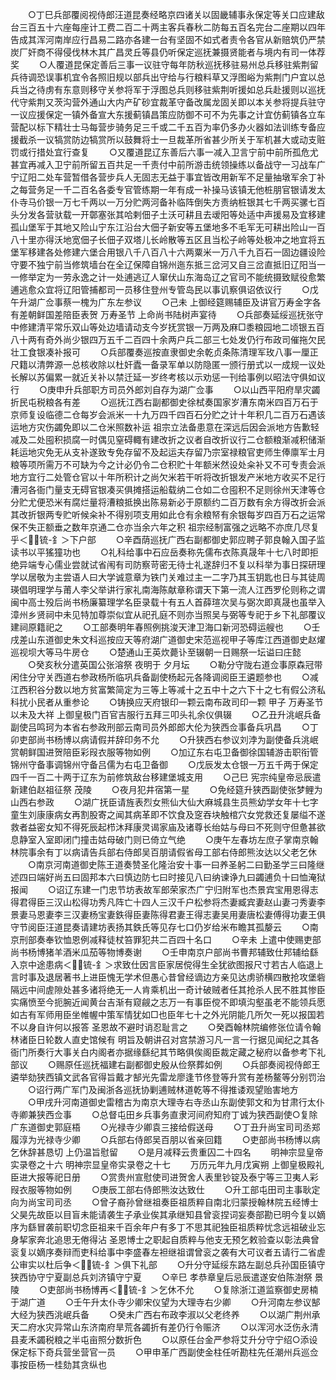 <!-- { "loadSidebar": true } -->
　　○丁巳兵部覆阅视侍郎汪道昆奏经略京四诸关以固畿辅事永保定等关口应建敌台三百五十六座每座计工费二百二十两主客兵春秋二防每五百名完台二座期以四年告成其浑河南岸应行昌易二路亦各建一台有坚固不如式者责令各官从新赔筑仍严禁炭厂奸商不得侵伐林木其广昌灵丘等县仍听保定巡抚兼摄贤能者与境内有司一体荐奖
　　○人覆道昆保定善后三事一议驻守每年防秋巡抚移驻易州总兵移驻紫荆留兵待调恐误事机宜令各照旧规以部兵出守给与行粮料草又浮图峪为紫荆门户宜以总兵当之待虏有东意则移守关参将军于浮图总兵则移驻紫荆听援如总兵赴援则以巡抚代守紫荆又茨沟营外通山大内产矿砂宜裁革守备改属龙固关即以本关参将提兵驻守一议应援保定一镇外备宣大东援蓟镇昌策应防御不可不为先事之计宜仿蓟镇各立车营配以标下精壮士马每营步骑务足三千或二千五百为率仍多办火器如法训练专备应援截杀一议犒赏防边犒赏所以鼓舞将士一旦裁革所省甚少所关于军机甚大或动支赃罚或行措处宜行查复
　　○又覆道昆辽东善后六事一减入卫言宁前中前所孤危尤甚宜再减入卫宁前所留五百共足一千责付中前所游击统领操练以备战守一习战车广宁辽阳二处车营暂借各营步兵人无固志无益于事宜皆改用新军不足量抽墩军余丁补之每营务足一千二百名各委专官管练期一年有成一补操马该镇无他桩朋官银请发太仆寺马价银一万七千两以一万分贮两河备补临阵倒失方责纳桩银其七千两买骡七百头分发各营驮载一开鄣塞张其哈剌佃子土沃可耕且去叆阳等处适中声援易及宜移建孤山堡军于其地又险山宁东江沿台大佃子新安等五堡地多不毛军无可耕出险山一百八十里亦得沃地宽佃子长佃子双塔儿长岭散等五区且当松子岭等处极冲之地宜将五堡军移建各处修建六堡合用银八千八百八十六两粟米一万八千九百石一固边疆设险守要不独宁前当修筑墙台在全辽保障自锦州迤东抵三岔河又自三岔直抵旧辽阳当一一修举定为一劳永逸之计一处逋逃辽人窜伏山东海岛辽之官司不能统摄致赋役愈繁逋逃愈众宜将辽阳管捕都司一员移住登州专管岛民以事讥察俱诏依议行
　　○戊午升湖广佥事蔡一槐为广东左参议
　　○己未  上御经筵赐辅臣及讲官万寿金字各有差朝鲜国差陪臣表贺  万寿圣节  上命尚书陆树声宴待
　　○兵部奏延绥巡抚张守中修建清平常乐双山等处边墙请动支今岁抚赏银一万两及麻□黍粮园地二顷银五百八十两有奇外尚少银四万五千二百四十余两户兵二部三七处发仍行布政司催拖欠民壮工食银凑补报可
　　○兵部覆奏巡按直隶御史余乾贞条陈清理军玫八事一厘正尺籍以清弊源一总核收除以杜奸蠹一备录军单以防隐匿一颁行册式以一成规一议处长解以苏偏累一就近关补以禁迁延一岁终考核以示劝惩一刊给事例以昭法守俱如议行
　　○庚申升兵部职方司员外郎刘自存为湖广佥事
　　○以山西平阳府旱灾蠲折民屯税粮各有差
　　○巡抚江西右副都御史徐栻奏国家岁漕东南米四百万石于京师复设临德二仓每岁会派米一十九万四千四百石分贮之计十年积几二百万石遇该运地方灾伤蠲免即以二仓米照数补运  祖宗立法备患意在深远后因会派地方告歉轻减及二处囤积损腐一时偶见窒碍輙有建改折之议者自改折议行二仓额粮渐减积储渐耗运地灾免无从支补遂致专免存留不及起运夫存留乃宗室禄粮官吏师生俸廪军士月粮等项所需万不可缺为今之计必仍令二仓积贮十年额米然设处籴补又不可专责会派地方宜行二处管仓官以十年所积计之尚欠米若干听将改折银发产米地方收买不足行漕河各衙门量支无碍官银凑买俱摊搭运船载纳二仓如二仓囤积不足则徐州天津等仓分贮尤便恐米有腐烂量将漕粮抵换出陈易新必于原额约二百万数有余方得改折会派其改折银两专贮听候籴补不得别项支用如此仓有余粮帑有余银每岁四百万石之运常保不失正额垂之数年京通二仓亦当余六年之积  祖宗经制富强之远略不亦庶几尽复乎＜锍-釒＞下户部
　　○辛酉荫巡抚广西右副都御史郭应聘子郭良翰入国子监读书以平猺獞功也
　　○礼科给事中石应岳奏称先儒布衣陈真晟年十七八时即拒绝异端专心儒业尝就试省闱有司防察苛密无待士礼遂辞归不复以科举为事日探研理学以居敬为主尝语人曰大学诚意章为铁门关难过主一二字乃其玉钥匙也日与其徒周瑛倡明理学与莆人李父举讲行家礼南海陈献章称谓天下第一流人江西罗伦则称之谓闽中高士殁后尚书杨廉纂理学名臣录载十有五人首薛瑄次吴与弼次即真晟也虽举入漳州乡贤祠中未见特加尊崇似宜从祀孔庭不则亦当照吴与弼等专祀于乡下礼部覆议建祠原籍祀之
　　○工部奏明年春照例挑浚天津卫海口新河恐碍运艘也
　　○壬戌差山东道御史朱文科巡按应天等府湖广道御史宋范巡视甲子等库江西道御史赵燿巡视坝大等马牛房仓
　　○楚通山王英炊薨讣至辍朝一日赐祭一坛谥曰庄懿
　　○癸亥秋分遣英国公张溶祭  夜明于  夕月坛
　　○勒分守陇右道佥事原森冠带闲住分守关西道右参政杨所临巩兵备副使杨起元各降调阅臣王遴题参也
　　○减江西积谷分数以地方贫富繁简定为三等上等减十之五中十之六下十之七有假公济私科扰小民者从重参论
　　○铸换应天府银印一颗云南布政司印一颗  甲子  万寿圣节以未及大祥  上御皇极门百官吉服行五拜三叩头礼余仪俱辍
　　○乙丑升洮岷兵备副使吕鸣珂为本省右参政刑部云南司员外郎郎大伦为狭西佥事备兵巩昌
　　○丁卯吏部尚书杨博以病请假并辞印务不允
　　○升狭西右参议刘浡为副使备兵洮岷  赏朝鲜国进贺陪臣彩叚衣服等物如例
　　○加辽东右屯卫备御徐国辅游击职衔管锦州守备事调锦州守备吕儒为右屯卫备御
　　○戊辰发太仓银一万五千两于保定四千一百二十两于辽东为前修筑敌台移建堡城支用
　　○己巳  宪宗纯皇帝忌辰遣新建伯赵祖征祭  茂陵
　　○夜月犯井宿第一星
　　○免经筵升狭西副使张梦鲤为山西右参政
　　○湖广抚臣请旌表烈女熊仙大仙大麻城县生员熊幼学女年十七字童生刘康康病女再割股寄之闻其病革即不饮食及窆吞块触棺穴女党救还复屡缢不遂救者益密女知不得死辰起栉沐拜康灵谒家庙及诸尊长绐姑与母曰不死则守但惫甚欲息静室入室即闭门撞击姑母破门则已倚立气绝
　　○庚午左春坊左庶子掌南京翰林院事余有丁以病请告兵部右侍郎吴百朋请假省母工部右侍郎熊汝达以父老乞休
　　○南京河南道御史陈王道奏赞圣化隆治安十事一曰养圣躬二曰勤圣学三曰隆继述四曰端好尚五曰固邦本六曰慎边防七曰时接见八曰纳谏诤九曰蠲逋负十曰恤淹狱报闻
　　○诏辽东建一门忠节坊表故军郎荣家杰广宁归附军也杰景宾宝用恩得志得君得臣三汉山松得功秀凡阵亡十四人三汉千户松参将杰妻臧宾妻赵山妻刁秀妻李景妻马恩妻李三汉妻杨宝妻鉄得臣妻陈得君妻王得志妻吴用妻唐松妻傅得功妻王俱守节阅臣汪道昆奏请建坊表扬其鉄氏等见存七口仍岁给米布瞻其孤嫠云
　　○南京刑部奏奉钦恤恩例减释徒杖笞罪犯共二百四十名口
　　○辛未  上遣中使赐吏部尚书杨博猪羊酒米瓜茄等物博奏谢
　　○壬申南京户部尚书曹邦辅致仕邦辅给繇入京中途患病＜锍-釒＞求致仕因言臣家居傥得生全犹欲图报尺寸若古人临退上言时事及退居著书上进臣愧无学术但愚心昔曾经谪边方亲见达虏骄横四散抢攻堡砦隔远中间虗隙处甚多诸将绝无一人肯乘机出一奇计破贼者任其抢杀人民不胜其惨臣实痛愤至今扼腕近闻黄台吉渐有窥觎之志万一有事臣傥不即填沟壑虽老不能领兵愿如古有军师用臣坐帷幄中策军情犹如□也臣年七十之外光阴能几所欠一死以报国若不以身自许何以报答  圣恩故不避时诮忍耻言之
　　○癸酉翰林院编修张位请令翰林诸臣日轮数人直史馆候有  明旨及朝讲召对宫禁游习凡一言一行据见闻纪之其各衙门所奏行大事关白内阁者亦据缘繇纪其节略俱俟阁臣裁定藏之秘府以备参考下礼部议
　　○赐原任巡抚福建右副都御史殷从俭祭葬如例
　　○兵部奏阅视侍郎王遴举劾狭西镇文武各官得旨戴才郜光先雷龙廖逢节佟登等升赏有差杨鳌等分别罚治
　　○诏行两广军门及闽浙各巡抚协剿逋贼林道乾等不得推诿观望贻害地方
　　○甲戌升河南道御史雷稽古为南京大理寺右寺丞山东副使郭文和为甘肃行太仆寺卿兼狭西佥事
　　○总督屯田乡兵事务直隶河间府知府丁诚为狭西副使○复除广东道御史郭庭梧
　　○光禄寺少卿袁三接给假送母
　　○丁丑升尚宝司司丞郑履淳为光禄寺少卿
　　○兵部右侍郎吴百朋以省亲回籍
　　○吏部尚书杨博以病乞休辞甚恳切  上仍温旨慰留
　　○是月减释云贵重囚二十四名
　　明神宗显皇帝实录卷之十六
明神宗显皇帝实录卷之十七
　　万历元年九月戊寅朔  上御皇极殿礼臣进大报等祀日册
　　○赏贵州宣慰使司进贺舍人表里钞锭及泰宁等三卫夷人彩叚衣服等物如例
　　○庚辰工部右侍郎熊汝达致仕
　　○升工部屯田司主事耿定向为尚宝司司丞
　　○曾子裔孙曾继祖奏臣祖质粹自南北归蒙授翰林院五经博士父昊先故臣以目盲未能请袭生子承业俟其承继知县曾衮捏词妄奏部勘已明今复以嫡序为繇冒袭前职切念臣祖来千百余年户有多丁不思其祀独臣祖质粹忧念远祖破业忘身挈家奔北追思无倦得沾  圣恩博士之职起自质粹与他支无预乞敕验查以彰法典曾衮复以嫡序奏辩而吏科给事中李盛春左袒继祖谓曾衮之袭有大可议者五请行二省虗公审实以杜后争＜锍-釒＞俱下礼部
　　○升分守延绥东路左副总兵孙国臣镇守狭西协守宁夏副总兵刘济镇守宁夏
　　○辛巳  孝恭章皇后忌辰遣遂安伯陈澍祭  景陵
　　○吏部尚书杨博再＜锍-釒＞乞休不允
　　○复除浙江道监察御史房楠于湖广道
　　○壬午升太仆寺少卿宋仪望为大理寺右少卿
　　○升河南左参议郜大经为狭西洮岷兵备
　　○癸未广西右布政李淑以父老终养
　　○以湖广荆州承天二府水灾异常山东济南府旱荒各蠲折有差仍行令赈济
　　○以浑河水泛伤永清县麦禾蠲税粮之半屯亩照分数折色
　　○以原任台金严参将艾升分守宁绍○添设保定标下奇兵营坐营官一员
　　○甲申革广西副使金柱任听勘柱先任潮州兵巡佥事按臣杨一桂劾其贪纵也

